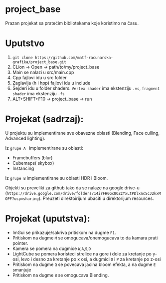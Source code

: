 # project_base
Prazan projekat sa pratećim bibliotekama koje koristimo na času. 

# Uputstvo
1. `git clone https://github.com/matf-racunarska-grafika/project_base.git`
2. CLion -> Open -> path/to/my/project_base
3. Main se nalazi u src/main.cpp
4. Cpp fajlovi idu u src folder
5. Zaglavlja (h i hpp) fajlovi idu u include
6. Šejderi idu u folder shaders. `Vertex shader` ima ekstenziju `.vs`, `fragment shader` ima ekstenziju `.fs`
7. ALT+SHIFT+F10 -> project_base -> run

# Projekat (sadrzaj):
U projektu su implementirane sve obavezne oblasti (Blending, Face culling, Advanced lighting).

Iz `grupe A ` implementirane su oblasti:
- Framebuffers (blur)
- Cubemaps( skybox)
- Instancing

Iz `grupe B` implementirane su oblasti HDR i Bloom.

Objekti su preveliki za github tako da se nalaze na google drive-u (`https://drive.google.com/drive/folders/14irFH0Gx8OZzYxLtPDlxncScJ2kxMOPF?usp=sharing`).
Preuzeti direktoirijum ubaciti u direktorijum resources.

# Projekat (uputstva):
- ImGui se prikazuje/sakriva pritiskom na dugme `F1`.
- Pritiskom na dugme `M` se omogucava/onemogucava to da kamara prati pointer.
- Kamera se pomera na dugmice `W`,`A`,`S`,`D`
- LightCube se pomera koristeci strelice na gore i dole za kretanje po y-osi, levo i desno za kretanje po x osi, a dugmici `O` i `P` za kretanje po z-osi
- Pritiskom na dugme `Q` se povecava jacina bloom efekta, a na dugme `E` smanjuje
- Pritiskom na dugme `B` se omogucava Blending.
